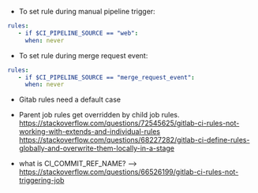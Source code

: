 - To set rule during manual pipeline trigger:
```yaml
rules:
   - if $CI_PIPELINE_SOURCE == "web":
     when: never
```
- To set rule during merge request event:
```yaml
rules:
   - if $CI_PIPELINE_SOURCE == "merge_request_event":
     when: never
```
- Gitab rules need a default case

- Parent job rules get overridden by child job rules.  
https://stackoverflow.com/questions/72545625/gitlab-ci-rules-not-working-with-extends-and-individual-rules
https://stackoverflow.com/questions/68227282/gitlab-ci-define-rules-globally-and-overwrite-them-locally-in-a-stage
  
- what is CI_COMMIT_REF_NAME? -->  https://stackoverflow.com/questions/66526199/gitlab-ci-rules-not-triggering-job
